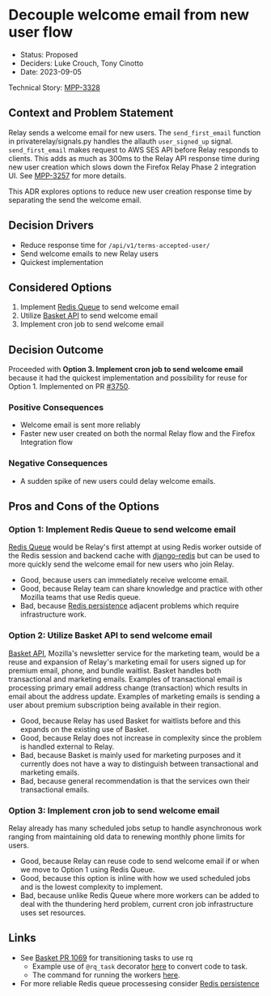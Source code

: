 <!-- ADR template, source: https://github.com/adr/madr -->

# Decouple welcome email from new user flow

- Status: Proposed
- Deciders: Luke Crouch, Tony Cinotto
- Date: 2023-09-05

Technical Story: [MPP-3328](https://mozilla-hub.atlassian.net/browse/MPP-3328)

## Context and Problem Statement

Relay sends a welcome email for new users. The `send_first_email` function in privaterelay/signals.py handles the allauth `user_signed_up` signal. `send_first_email` makes request to AWS SES API before Relay responds to clients. This adds as much as 300ms to the Relay API response time during new user creation which slows down the Firefox Relay Phase 2 integration UI. See [MPP-3257](https://mozilla-hub.atlassian.net/browse/MPP-3257) for more details.

This ADR explores options to reduce new user creation response time by separating the send the welcome email.

## Decision Drivers

- Reduce response time for `/api/v1/terms-accepted-user/`
- Send welcome emails to new Relay users
- Quickest implementation

## Considered Options

1. Implement [Redis Queue](REDIS_QUEUE) to send welcome email
2. Utilize [Basket API](BASKET) to send welcome email
3. Implement cron job to send welcome email

## Decision Outcome

Proceeded with **Option 3. Implement cron job to send welcome email** because it had the quickest implementation and possibility for reuse for Option 1. Implemented on PR [#3750](https://github.com/mozilla/fx-private-relay/pull/3750).

### Positive Consequences

- Welcome email is sent more reliably
- Faster new user created on both the normal Relay flow and the Firefox Integration flow

### Negative Consequences

- A sudden spike of new users could delay welcome emails.

## Pros and Cons of the Options

### Option 1: Implement Redis Queue to send welcome email

[Redis Queue](REDIS_QUEUE) would be Relay's first attempt at using Redis worker outside of the Redis session and backend cache with [django-redis](https://pypi.org/project/django-redis/) but can be used to more quickly send the welcome email for new users who join Relay.

- Good, because users can immediately receive welcome email.
- Good, because Relay team can share knowledge and practice with other Mozilla teams that use Redis queue.
- Bad, because [Redis persistence](https://redis.io/docs/management/persistence/) adjacent problems which require infrastructure work.

### Option 2: Utilize Basket API to send welcome email

[Basket API](BASKET), Mozilla's newsletter service for the marketing team, would be a reuse and expansion of Relay's marketing email for users signed up for premium email, phone, and bundle waitlist. Basket handles both transactional and marketing emails. Examples of transactional email is processing primary email address change (transaction) which results in email about the address update. Examples of marketing emails is sending a user about premium subscription being available in their region.

- Good, because Relay has used Basket for waitlists before and this expands on the existing use of Basket.
- Good, because Relay does not increase in complexity since the problem is handled external to Relay.
- Bad, because Basket is mainly used for marketing purposes and it currently does not have a way to distinguish between transactional and marketing emails.
- Bad, because general recommendation is that the services own their transactional emails.

### Option 3: Implement cron job to send welcome email

Relay already has many scheduled jobs setup to handle asynchronous work ranging from maintaining old data to renewing monthly phone limits for users.

- Good, because Relay can reuse code to send welcome email if or when we move to Option 1 using Redis Queue.
- Good, because this option is inline with how we used scheduled jobs and is the lowest complexity to implement.
- Bad, because unlike Redis Queue where more workers can be added to deal with the thundering herd problem, current cron job infrastructure uses set resources.

## Links

- See [Basket PR 1069](https://github.com/mozmeao/basket/pull/1069) for transitioning tasks to use rq
  - Example use of `@rq_task` decorator [here](https://github.com/mozmeao/basket/blob/main/basket/news/tasks.py) to convert code to task.
  - The command for running the workers [here](https://github.com/mozmeao/basket/blob/main/basket/base/management/commands/rqworker.py).
- For more reliable Redis queue processesing consider [Redis persistence](https://redis.io/docs/management/persistence/)

[BASKET]: https://basket.readthedocs.io/
[REDIS_QUEUE]: https://python-rq.org/
